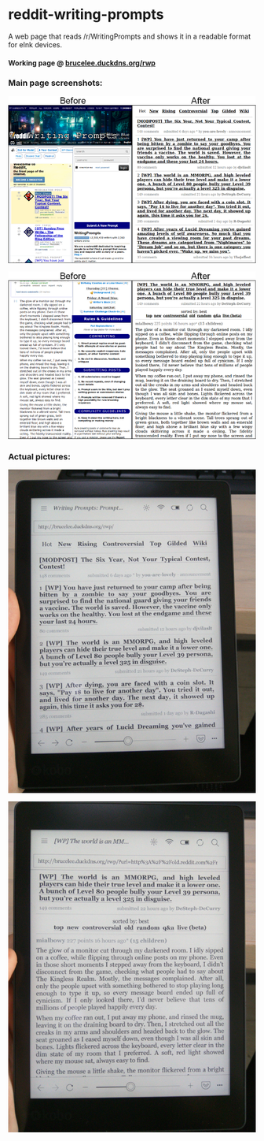 # reddit-writing-prompts
A web page that reads /r/WritingPrompts and shows it in a readable format for eInk devices.

#### Working page @ [brucelee.duckdns.org/rwp](http://brucelee.duckdns.org/rwp/)

### Main page screenshots:

![Main page screenshot - before & after](https://raw.githubusercontent.com/blchinezu/eink-reddit-writing-prompts/master/images/dash-screen.png)

![Story page screenshot - before & after](https://raw.githubusercontent.com/blchinezu/eink-reddit-writing-prompts/master/images/story-screen.png)

### Actual pictures:

![Main page picture - Kobo Aura One](https://raw.githubusercontent.com/blchinezu/eink-reddit-writing-prompts/master/images/dash-picture.png)

![Story page picture - Kobo Aura One](https://raw.githubusercontent.com/blchinezu/eink-reddit-writing-prompts/master/images/story-picture.png)
